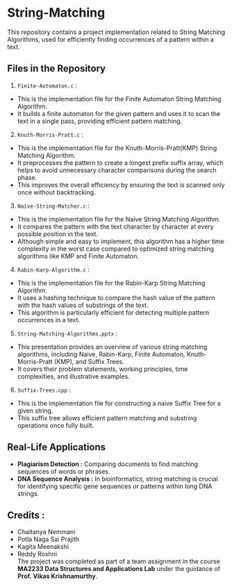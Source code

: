 # String-Matching
This repository contains a project implementation related to String Matching Algorithms, used for efficiently finding occurrences of a pattern within a text.
## Files in the Repository
1. `Finite-Automaton.c` :
- This is the implementation file for the Finite Automaton String Matching Algorithm.
- It builds a finite automaton for the given pattern and uses it to scan the text in a single pass, providing efficient pattern matching.
2. `Knuth-Morris-Pratt.c` :
- This is the implementation file for the Knuth-Morris-Pratt(KMP) String Matching Algorithm.
- It preprocesses the pattern to create a longest prefix suffix array, which helps to avoid unnecessary character comparisons during the search phase.
- This improves the overall efficiency by ensuring the text is scanned only once without backtracking.
3. `Naive-String-Matcher.c` :
- This is the implementation file for the Naive String Matching Algorithm.
- It compares the pattern with the text character by character at every possible position in the text.
- Although simple and easy to implement, this algorithm has a higher time complexity in the worst case compared to optimized string matching algorithms like KMP and Finite Automaton.
4. `Rabin-Karp-Algorithm.c` :
- This is the implementation file for the Rabin-Karp String Matching Algorithm.
- It uses a hashing technique to compare the hash value of the pattern with the hash values of substrings of the text.
- This algorithm is particularly efficient for detecting multiple pattern occurrences in a text.
5. `String-Matching-Algorithms.pptx` :
- This presentation provides an overview of various string matching algorithms, including Naive, Rabin-Karp, Finite Automaton, Knuth-Morris-Pratt (KMP), and Suffix Trees.
- It covers their problem statements, working principles, time complexities, and illustrative examples.
6. `Suffix-Trees.cpp` :
- This is the implementation file for constructing a naive Suffix Tree for a given string.
- This suffix tree allows efficient pattern matching and substring operations once fully built.
## Real-Life Applications
- **Plagiarism Detection :** Comparing documents to find matching sequences of words or phrases.
- **DNA Sequence Analysis :** In bioinformatics, string matching is crucial for identifying specific gene sequences or patterns within long DNA strings.
## Credits :
- Chaitanya Nemmani
- Potla Naga Sai Prajith
- Kagita Meenakshi
- Reddy Roshni  
The project was completed as part of a team assignment in the course **MA2233 Data Structures and Applications Lab** under the guidance of **Prof. Vikas Krishnamurthy**.
